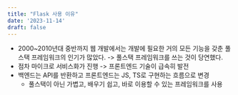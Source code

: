 ```yaml
---
title: "Flask 사용 이유"
date: '2023-11-14'
draft: false
---
```


- 2000~2010년대 중반까지 웹 개발에서는 개발에 필요한 거의 모든 기능을 갖춘 풀스택 프레임워크의 인기가 많았다. -> 풀스택 프레임워크를 쓰는 것이 당연했다.
- 점차 마이크로 서비스화가 진행 -> 프론트엔드 기술이 급속히 발전
- 백엔드는 API를 반환하고 프론트엔드는 JS, TS로 구현하는 흐름으로 변경
    - 풀스택이 아닌 가볍고, 배우기 쉽고, 바로 이용할 수 있는 프레임워크를 사용
